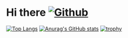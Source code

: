 # Hi there [![Github](https://img.shields.io/badge/--FFFFFF?style=social&logo=github&label=Follow%20naisu-dev)](https://github.com/naisu-dev)
[![Top Langs](https://github-readme-stats.vercel.app/api/top-langs/?username=naisu-dev
)](https://github.com/anuraghazra/github-readme-stats)
[![Anurag's GitHub stats](https://github-readme-stats.vercel.app/api?username=naisu-dev
)](https://github.com/anuraghazra/github-readme-stats)
[![trophy](https://github-profile-trophy.vercel.app/?username=naisu-dev
)](https://github.com/ryo-ma/github-profile-trophy)
